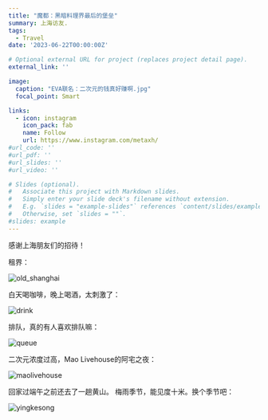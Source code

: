 ```yaml
---
title: "魔都：黑暗料理界最后的堡垒"
summary: 上海访友.
tags:
  - Travel
date: '2023-06-22T00:00:00Z'

# Optional external URL for project (replaces project detail page).
external_link: ''

image:
  caption: "EVA联名：二次元的钱真好赚啊.jpg"
  focal_point: Smart

links:
  - icon: instagram
    icon_pack: fab
    name: Follow
    url: https://www.instagram.com/metaxh/
#url_code: ''
#url_pdf: ''
#url_slides: ''
#url_video: ''

# Slides (optional).
#   Associate this project with Markdown slides.
#   Simply enter your slide deck's filename without extension.
#   E.g. `slides = "example-slides"` references `content/slides/example-slides.md`.
#   Otherwise, set `slides = ""`.
#slides: example
---
```


感谢上海朋友们的招待！

租界：

![old_shanghai](Shanghai_0.jpeg)

白天喝咖啡，晚上喝酒，太刺激了：

![drink](Shanghai_1.jpeg)

排队，真的有人喜欢排队嘛：

![queue](Shanghai_2.jpeg)

二次元浓度过高，Mao Livehouse的阿宅之夜：

![maolivehouse](Shanghai_3.jpeg)

回家过端午之前还去了一趟黄山。
梅雨季节，能见度十米。换个季节吧：

![yingkesong](Huangshan.jpeg)
